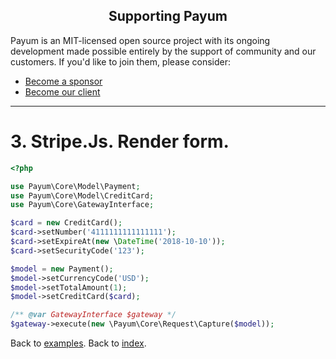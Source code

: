 <h2 align="center">Supporting Payum</h2>

Payum is an MIT-licensed open source project with its ongoing development made possible entirely by the support of community and our customers. If you'd like to join them, please consider:

- [Become a sponsor](https://www.patreon.com/makasim)
- [Become our client](http://forma-pro.com/)

---

# 3. Stripe.Js. Render form. 

```php
<?php

use Payum\Core\Model\Payment;
use Payum\Core\Model\CreditCard;
use Payum\Core\GatewayInterface;

$card = new CreditCard();
$card->setNumber('4111111111111111');
$card->setExpireAt(new \DateTime('2018-10-10'));
$card->setSecurityCode('123');

$model = new Payment();
$model->setCurrencyCode('USD');
$model->setTotalAmount(1);
$model->setCreditCard($card);

/** @var GatewayInterface $gateway */
$gateway->execute(new \Payum\Core\Request\Capture($model));
```

Back to [examples](index.md).
Back to [index](../index.md).
